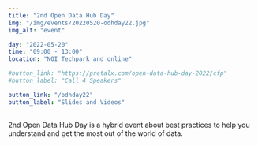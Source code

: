 ```yaml
---
title: "2nd Open Data Hub Day"
img: "/img/events/20220520-odhday22.jpg"
img_alt: "event"

day: "2022-05-20"
time: "09:00 - 13:00"
location: "NOI Techpark and online"

#button_link: "https://pretalx.com/open-data-hub-day-2022/cfp"
#button_label: "Call 4 Speakers"

button_link: "/odhday22"
button_label: "Slides and Videos"
---
```


2nd Open Data Hub Day is a hybrid event about best practices to help you understand and get the most out of the world of data.

